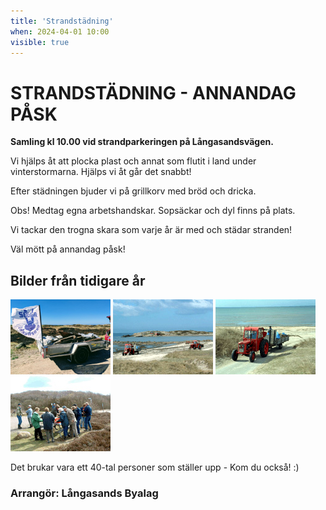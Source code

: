 ```yaml
---
title: 'Strandstädning'
when: 2024-04-01 10:00
visible: true
---
```



# STRANDSTÄDNING - ANNANDAG PÅSK

**Samling kl 10.00 vid strandparkeringen på Långasandsvägen.**    

Vi hjälps åt att plocka plast och annat som flutit i land under vinterstormarna. Hjälps vi åt går det snabbt! 

Efter städningen bjuder vi på grillkorv med bröd och dricka. 

Obs! Medtag egna arbetshandskar. Sopsäckar och dyl finns på plats. 

Vi tackar den trogna skara som varje år är med och städar stranden!

Väl mött på annandag påsk! 

## Bilder från tidigare år

<img width="160" alt="strandstadning" src="/assets/images/strandstadning.jpg" />
<img width="160" height="120" alt="040424-01" src="/assets/images/040424-01.jpg" />
<img width="160" height="120" alt="040424-02" src="/assets/images/040424-02.jpg" />
<img width="160" height="120" alt="040424-03" src="/assets/images/040424-03.jpg" />

Det brukar vara ett 40-tal personer som ställer upp - Kom du också! :)

### Arrangör: Långasands Byalag
